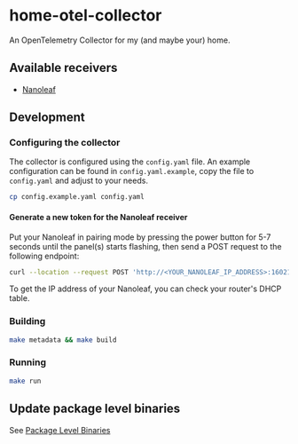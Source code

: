 # home-otel-collector

An OpenTelemetry Collector for my (and maybe your) home.

## Available receivers

- [Nanoleaf](/pkg/receiver/nanoleafreceiver/README.md)

## Development

### Configuring the collector

The collector is configured using the `config.yaml` file.
An example configuration can be found in `config.yaml.example`, copy the file to `config.yaml` and adjust to your needs.

```bash
cp config.example.yaml config.yaml
```

#### Generate a new token for the Nanoleaf receiver

Put your Nanoleaf in pairing mode by pressing the power button for 5-7 seconds until the panel(s) starts flashing, then send a POST request to the following endpoint:

```bash
curl --location --request POST 'http://<YOUR_NANOLEAF_IP_ADDRESS>:16021/api/v1/new'
```

To get the IP address of your Nanoleaf, you can check your router's DHCP table.

### Building

```bash
make metadata && make build
```

### Running

```bash
make run
```

## Update package level binaries

See [Package Level Binaries](./PACKAGE_LEVEL_BINARIES.md)
